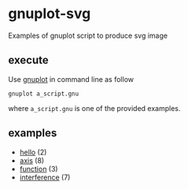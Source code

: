 # gnuplot-svg
Examples of gnuplot script to produce svg image


## execute
Use [gnuplot](https://github.com/gnuplot/gnuplot) in command line as follow

```
gnuplot a_script.gnu
```
where `a_script.gnu` is one of the provided examples.

## examples
+ [hello](hello) (2)
+ [axis](axis) (8)
+ [function](function) (3)
+ [interference](interference) (7)